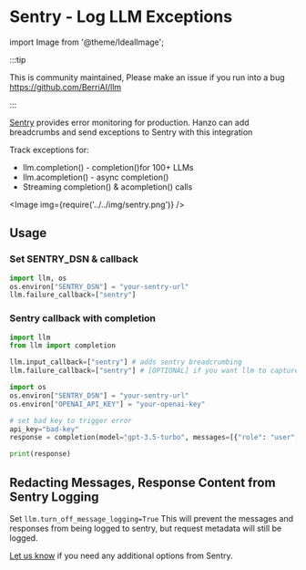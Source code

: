 # Sentry - Log LLM Exceptions
import Image from '@theme/IdealImage';


:::tip

This is community maintained, Please make an issue if you run into a bug
https://github.com/BerriAI/llm

:::


[Sentry](https://sentry.io/) provides error monitoring for production. Hanzo can add breadcrumbs and send exceptions to Sentry with this integration

Track exceptions for:
- llm.completion() - completion()for 100+ LLMs
- llm.acompletion() - async completion()
- Streaming completion() & acompletion() calls

<Image img={require('../../img/sentry.png')} />


## Usage

### Set SENTRY_DSN & callback

```python
import llm, os
os.environ["SENTRY_DSN"] = "your-sentry-url"
llm.failure_callback=["sentry"]
```

### Sentry callback with completion
```python
import llm
from llm import completion 

llm.input_callback=["sentry"] # adds sentry breadcrumbing
llm.failure_callback=["sentry"] # [OPTIONAL] if you want llm to capture -> send exception to sentry

import os 
os.environ["SENTRY_DSN"] = "your-sentry-url"
os.environ["OPENAI_API_KEY"] = "your-openai-key"

# set bad key to trigger error 
api_key="bad-key"
response = completion(model="gpt-3.5-turbo", messages=[{"role": "user", "content": "Hey!"}], stream=True, api_key=api_key)

print(response)
```

## Redacting Messages, Response Content from Sentry Logging 

Set `llm.turn_off_message_logging=True` This will prevent the messages and responses from being logged to sentry, but request metadata will still be logged.

[Let us know](https://github.com/BerriAI/llm/issues/new?assignees=&labels=enhancement&projects=&template=feature_request.yml&title=%5BFeature%5D%3A+) if you need any additional options from Sentry. 

